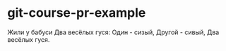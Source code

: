 # git-course-pr-example

Жили у бабуси
Два весёлых гуся:
Один - сизый,
Другой - сивый,
Два весёлых гуся.
